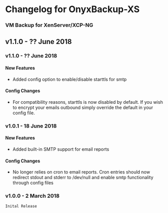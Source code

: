 # Changelog for OnyxBackup-XS
### VM Backup for XenServer/XCP-NG

## v1.1.0 - ?? June 2018
### v1.1.0 - ?? June 2018
  #### New Features
  - Added config option to enable/disable starttls for smtp
  #### Config Changes
  - For compatibility reasons, starttls is now disabled by default. If you wish to encrypt your emails outbound simply override the default in your config file.

### v1.0.1 - 18 June 2018
  #### New Features
  - Added built-in SMTP support for email reports
  #### Config Changes
  - No longer relies on cron to email reports. Cron entries should now redirect stdout and stderr to /dev/null and enable smtp functionality through config files

### v1.0.0 - 2 March 2018
	Inital Release
